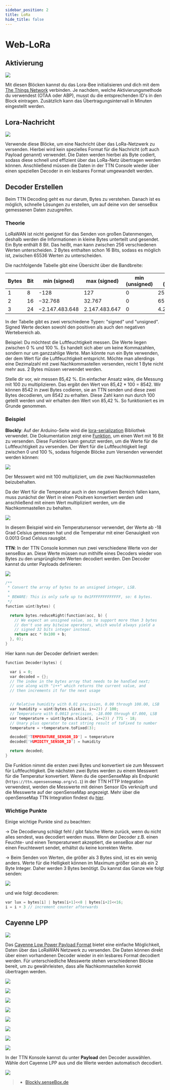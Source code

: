 ```yaml
---
sidebar_position: 2
title: LoRa
hide_title: false
---
```


# Web-LoRa

## Aktivierung

![](/img/blockly-bilder/web-lora/blockly-lora-1.svg)

Mit diesen Blöcken kannst du das Lora-Bee initialisieren und dich mit dem [The Things Network](https://www.thethingsnetwork.org/) verbinden. Je nachdem, welche Aktivierungsmethode du verwendest (OTAA oder ABP), musst du die entsprechenden ID's in den Block eintragen. Zusätzlich kann das Übertragungsintervall in Minuten eingestellt werden.


## Lora-Nachricht

![](/img/blockly-bilder/web-lora/blockly-lora-2.svg)


Verwende diese Blöcke, um eine Nachricht über das LoRa-Netzwerk zu versenden. Hierbei wird kein spezielles Format für die Nachricht (oft auch Payload genannt) verwendet. Die Daten werden hierbei als Byte codiert, sodass diese schnell und effizient über das LoRa-Netz übertragen werden können. Anschließend müssen die Daten in der TTN Console wieder über einen speziellen Decoder in ein lesbares Format umgewandelt werden.

## Decoder Erstellen

Beim TTN Decoding geht es nur darum, Bytes zu verstehen. Danach ist es möglich, schnelle Lösungen zu erstellen, um auf deine von der senseBox gemessenen Daten zuzugreifen.


### Theorie
LoRaWAN ist nicht geeignet für das Senden von großen Datenmengen, deshalb werden die Informationen in kleine Bytes unterteilt und gesendet. Ein Byte enthält 8 Bit. Das heißt, man kann zwischen 256 verschiedenen Werten unterscheiden. 2 Bytes enthalten schon 16 Bits, sodass es möglich ist, zwischen 65536 Werten zu unterscheiden.

Die nachfolgende Tabelle gibt eine Übersicht über die Bandbreite:


| Bytes | Bit | min (signed)   | max (signed)  | min (unsigned) | max (unsigned) |
|-------|-----|----------------|---------------|----------------|----------------|
| 1     | 8   | -128           | 127           | 0              | 255            |
| 2     | 16  | −32.768        | 32.767        | 0              | 65.535         |
| 3     | 24  | −2.147.483.648 | 2.147.483.647 | 0              | 4.294.967.295  |

In der Tabelle gibt es zwei verschiedene Typen: "signed" und "unsigned". Signed Werte decken sowohl den positiven als auch den negativen Wertebereich ab.

Beispiel: Du möchtest die Luftfeuchtigkeit messen. Die Werte liegen zwischen 0 % und 100 %. Es handelt sich aber um keine Kommazahlen, sondern nur um ganzzahlige Werte. Man könnte nun ein Byte verwenden, der dem Wert für die Luftfeuchtigkeit entspricht. Möchte man allerdings eine Dezimalzahl mit zwei Nachkommastellen versenden, reicht 1 Byte nicht mehr aus. 2 Bytes müssen verwendet werden.

Stelle dir vor, wir messen 85,42 %. Ein einfacher Ansatz wäre, die Messung mit 100 zu multiplizieren. Das ergibt den Wert von 85,42 * 100 = 8542. Wir können 8542 in zwei Bytes codieren, sie an TTN senden und diese zwei Bytes decodieren, um 8542 zu erhalten. Diese Zahl kann nun durch 100 geteilt werden und wir erhalten den Wert von 85,42 %. So funktioniert es im Grunde genommen.


### Beispiel

__Blockly__:
Auf der Arduino-Seite wird die [lora-serialization](https://github.com/thesolarnomad/lora-serialization) Bibliothek verwendet. Die Dokumentation zeigt eine [Funktion](https://github.com/thesolarnomad/lora-serialization#unsigned-16bit-integer-2-bytes), um einen Wert mit 16 Bit zu versenden. Diese Funktion kann genutzt werden, um die Werte für die Luftfeuchtigkeit zu versenden. Der Wert für die Luftfeuchtigkeit liegt zwischen 0 und 100 %, sodass folgende Blöcke zum Versenden verwendet werden können:

![](/img/blockly-bilder/web-lora/blockly-lora-humidity.svg)


Der Messwert wird mit 100 multipliziert, um die zwei Nachkommastellen beizubehalten.

Da der Wert für die Temperatur auch in den negativen Bereich fallen kann, muss zunächst der Wert in einen Positven konvertiert werden und anschließend mit einem Wert multipliziert werden, um die Nachkommastellen zu behalten.

![](/img/blockly-bilder/web-lora/blockly-lora-temperatur.svg)


In diesem Beispiel wird ein Temperatursensor verwendet, der Werte ab -18 Grad Celsius gemessen hat und die Temperatur mit einer Genauigkeit von 0.0013 Grad Celsius rausgibt.

__TTN__:
In der TTN Console kommen nun zwei verschiedene Werte von der senseBox an. Diese Werte müssen nun mithilfe eines Decoders wieder von Bytes zu den ursprünglichen Werten decodiert werden. Den Decoder kannst du unter Payloads definieren:

![](/img/blockly-bilder/web-lora/blockly-lora-13.png)


```cpp
/**
 * Convert the array of bytes to an unsigned integer, LSB.
 *
 * BEWARE: This is only safe up to 0x1FFFFFFFFFFFFF, so: 6 bytes.
 */
function uint(bytes) {

  return bytes.reduceRight(function(acc, b) {
    // We expect an unsigned value, so to support more than 3 bytes
    // don't use any bitwise operators, which would always yield a
    // signed 32 bits integer instead.
    return acc * 0x100 + b;
  }, 0);
}
```

Hier kann nun der Decoder definiert werden:
```cpp
function Decoder(bytes) {

  var i = 0;
  var decoded = {};
  // The index in the bytes array that needs to be handled next;
  // use along with "i++" which returns the current value, and
  // then increments it for the next usage


  // Relative humidity with 0.01 precision, 0.00 through 100.00, LSB
  var humidity = uint(bytes.slice(i, i+=2)) / 100;
  // Temperature with 0.0013 precision, -18.000 through 67.000, LSB
  var temperature = uint(bytes.slice(i, i+=2)) / 771 - 18;
  // Unary plus operator to cast string result of toFixed to number
  temperature = +temperature.toFixed(3);

  decoded['TEMPERATURE_SENSOR_ID'] = temperature
  decoded['HUMIDITY_SENSOR_ID'] = humidity

  return decoded;
}
```
Die Funktion nimmt die ersten zwei Bytes und konvertiert sie zum Messwert für Luftfeuchtigkeit. Die nächsten zwei Bytes werden zu einem Messwert für die Temperatur konvertiert. Wenn du die openSenseMap als Endpunkt (`https://ttn.opensensemap.org/v1.1`) in der TTN HTTP Integration verwendest, werden die Messwerte mit deinen Sensor IDs verknüpft und die Messwerte auf der openSenseMap angezeigt. Mehr über die openSenseMap TTN Integration findest du [hier](https://sensebox.github.io/books-v2/osem/ttn_integration.html).

### Wichtige Punkte
Einige wichtige Punkte sind zu beachten:

→ Die Decodierung schlägt fehl / gibt falsche Werte zurück, wenn du nicht alles sendest, was decodiert werden muss. Wenn der Decoder z.B. einen Feuchte- und einen Temperaturwert akzeptiert, die senseBox aber nur einen Feuchtewert sendet, erhältst du keine korrekten Werte.

→ Beim Senden von Werten, die größer als 3 Bytes sind, ist es ein wenig anders. Werte für die Helligkeit können im Maximum größer sein als ein 2 Byte Integer. Daher werden 3 Bytes benötigt. Du kannst das Ganze wie folgt senden:

![](/img/blockly-bilder/web-lora/blockly-lora-illuminance.svg)



und wie folgt decodieren:
```cpp
var lux = bytes[i] | bytes[i+1]<<8 | bytes[i+2]<<16;
i = i + 3 // increment counter afterwards
```

## Cayenne LPP

![](/img/blockly-bilder/web-lora/blockly-lora-3.svg)


Das [Cayenne Low Power Payload Format](https://community.mydevices.com/t/cayenne-lpp-2-0/7510) bietet eine einfache Möglichkeit, Daten über das LoRaWAN Netzwerk zu versenden. Die Daten können direkt über einen vorhandenen Decoder wieder in ein lesbares Format decodiert werden. Für unterschiedliche Messwerte stehen verschiedenen Blöcke bereit, um zu gewährleisten, dass alle Nachkommastellen korrekt übertragen werden.

![](/img/blockly-bilder/web-lora/blockly-lora-5.svg)

![](/img/blockly-bilder/web-lora/blockly-lora-6.svg)

![](/img/blockly-bilder/web-lora/blockly-lora-7.svg)

![](/img/blockly-bilder/web-lora/blockly-lora-8.svg)

![](/img/blockly-bilder/web-lora/blockly-lora-9.svg)

![](/img/blockly-bilder/web-lora/blockly-lora-10.svg)

![](/img/blockly-bilder/web-lora/blockly-lora-11.svg)

![](/img/blockly-bilder/web-lora/blockly-lora-12.svg)


In der TTN Konsole kannst du unter __Payload__ den Decoder auswählen. Wähle dort Cayenne LPP aus und die Werte werden automatisch decodiert.

![](/img/blockly-bilder/web-lora/blockly-lora-14.png)



> - [Blockly.senseBox.de](https://blockly.sensebox.de/)
